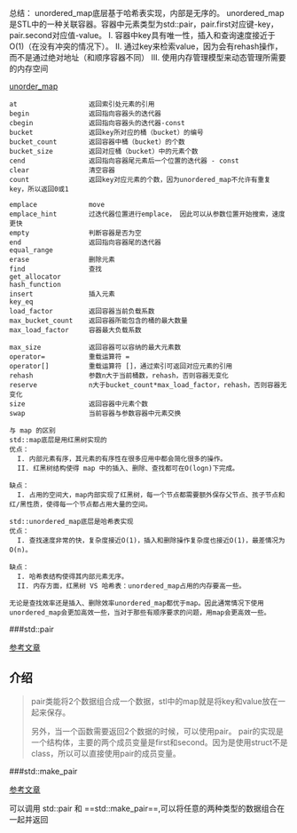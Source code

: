总结：
unordered_map底层基于哈希表实现，内部是无序的。
unordered_map是STL中的一种关联容器。容器中元素类型为std::pair，pair.first对应键-key，pair.second对应值-value。
I. 容器中key具有唯一性，插入和查询速度接近于O(1)（在没有冲突的情况下）。
II. 通过key来检索value，因为会有rehash操作，而不是通过绝对地址（和顺序容器不同）
III. 使用内存管理模型来动态管理所需要的内存空间



[unorder_map](https://blog.csdn.net/u013271656/article/details/113810084)

```
at 					返回索引处元素的引用
begin 				返回指向容器头的迭代器
cbegin				返回指向容器头的迭代器-const
bucket				返回key所对应的桶（bucket）的编号
bucket_count		返回容器中桶（bucket）的个数
bucket_size			返回对应桶（bucket）中的元素个数
cend				返回指向容器尾元素后一个位置的迭代器 - const
clear 				清空容器
count				返回key对应元素的个数，因为unordered_map不允许有重复key，所以返回0或1

emplace 			move
emplace_hint		过迭代器位置进行emplace， 因此可以从参数位置开始搜索，速度更快
empty				判断容器是否为空
end					返回指向容器尾的迭代器
equal_range
erase 				删除元素
find				查找
get_allocator
hash_function	
insert				插入元素
key_eq
load_factor			返回容器当前负载系数
max_bucket_count	返回容器所能包含的桶的最大数量
max_load_factor		容器最大负载系数

max_size			返回容器可以容纳的最大元素数
operator=			重载运算符 =
operator[]			重载运算符 []，通过索引可返回对应元素的引用
rehash				参数n大于当前桶数，rehash，否则容器无变化
reserve 			n大于bucket_count*max_load_factor，rehash，否则容器无变化
size 				返回容器中元素个数
swap				当前容器与参数容器中元素交换
```

```
与 map 的区别
std::map底层是用红黑树实现的
优点：
  I. 内部元素有序，其元素的有序性在很多应用中都会简化很多的操作。
  II. 红黑树结构使得 map 中的插入、删除、查找都可在O(logn)下完成。
  
缺点：
  I. 占用的空间大，map内部实现了红黑树，每一个节点都需要额外保存父节点、孩子节点和红/黑性质，使得每一个节点都占用大量的空间。

std::unordered_map底层是哈希表实现
优点：
  I. 查找速度非常的快，复杂度接近O(1)，插入和删除操作复杂度也接近O(1)，最差情况为O(n)。
  
缺点：
  I. 哈希表结构使得其内部元素无序。
  II. 内存方面，红黑树 VS 哈希表：unordered_map占用的内存要高一些。

无论是查找效率还是插入、删除效率unordered_map都优于map。因此通常情况下使用unordered_map会更加高效一些，当对于那些有顺序要求的问题，用map会更高效一些。
```



###std::pair

[参考文章](https://blog.csdn.net/learning_tortosie/article/details/101694321?spm=1001.2101.3001.6650.2&utm_medium=distribute.pc_relevant.none-task-blog-2%7Edefault%7ECTRLIST%7ERate-2-101694321-blog-112858358.235%5Ev27%5Epc_relevant_t0_download&depth_1-utm_source=distribute.pc_relevant.none-task-blog-2%7Edefault%7ECTRLIST%7ERate-2-101694321-blog-112858358.235%5Ev27%5Epc_relevant_t0_download&utm_relevant_index=4)

## 介绍

> pair类能将2个数据组合成一个数据，stl中的map就是将key和value放在一起来保存。
>
> 另外，当一个函数需要返回2个数据的时候，可以使用pair。 pair的实现是一个结构体，主要的两个成员变量是first和second。因为是使用struct不是class，所以可以直接使用pair的成员变量。

###std::make_pair

[参考文章](https://blog.csdn.net/qq_20853741/article/details/112858358?ops_request_misc=%257B%2522request%255Fid%2522%253A%2522167992483916800180619572%2522%252C%2522scm%2522%253A%252220140713.130102334..%2522%257D&request_id=167992483916800180619572&biz_id=0&utm_medium=distribute.pc_search_result.none-task-blog-2~all~top_positive~default-1-112858358-null-null.142^v76^control_1,201^v4^add_ask,239^v2^insert_chatgpt&utm_term=std%3A%3Apair&spm=1018.2226.3001.4187)

可以调用 std::pair 和 ==std::make_pair==,可以将任意的两种类型的数据组合在一起并返回
